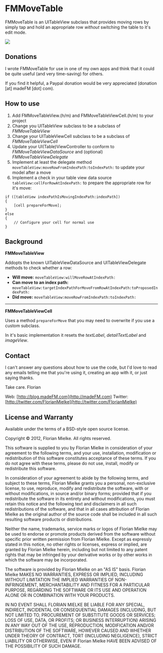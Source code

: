 FMMoveTable
=======================

FMMoveTable is an UITableView subclass that provides moving rows by simply tap and hold an appropriate row *without* switching the table to it's edit mode.

![](http://madefm.com/media/blog/FMMoveTableViewSampleImage.png)

Donations
---------

I wrote FMMoveTable for use in one of my own apps and think that it could be quite useful (and very time-saving) for others. 

If you find it helpful, a Paypal donation would be very appreciated (donation [at] madeFM [dot] com).


How to use
----------

1.	Add FMMoveTableView.(h/m) and FMMoveTableViewCell.(h/m) to your project
2.	Change you UITableView subclass to be a subclass of *FMMoveTableView*
3.	Change your UITableViewCell subclass to be a subclass of *FMMoveTableViewCell*
4.	Update your UI(Table)ViewController to conform to *FMMoveTableViewDataSource* and (optional) *FMMoveTableViewDelegate*
5.	Implement at least the delegate method `moveTableView:moveRowFromIndexPath:toIndexPath:` to update your model after a move
6.	Implement a check in your table view data source `tableView:cellForRowAtIndexPath:` to prepare the appropriate row for it's move:

>

	if ([tableView indexPathIsMovingIndexPath:indexPath]) 
	{
		[cell prepareForMove];
	}
	else 
	{
		// Configure your cell for normal use
	}


Background
----------

**FMMoveTableView** 

Addopts the known UITableViewDataSource and UITableViewDelegate methods to check whether a row:

* **Will move:** `moveTableView:willMoveRowAtIndexPath:`
* **Can move to an index path:** `moveTableView:targetIndexPathForMoveFromRowAtIndexPath:toProposedIndexPath:`
* **Did move:** `moveTableView:moveRowFromIndexPath:toIndexPath:`


***


**FMMoveTableViewCell** 

Uses a method `prepareForMove` that you may need to overwrite if you use a custom subclass. 

In it's basic implementation it resets the *textLabel*, *detailTextLabel* and *imageView*.



Contact
-------

I can't answer any questions about how to use the code, but I'd love to read any emails telling me that you're using it, creating an app with it, or just saying thanks.


Take care. 
Florian

Web: [http://blog.madeFM.com](http://madeFM.com)
Twitter: [http://twitter.com/FlorianMielke](http://twitter.com/FlorianMielke)



License and Warranty
--------------------

Available under the terms of a BSD-style open source license.


Copyright © 2012, Florian Mielke. All rights reserved.


This software is supplied to you by Florian Mielke in consideration of your agreement to the following terms, and your use, installation, modification or redistribution of this software constitutes acceptance of these terms. If you do not agree with these terms, please do not use, install, modify or redistribute this software.

In consideration of your agreement to abide by the following terms, and subject to these terms, Florian Mielke grants you a personal, non-exclusive license, to use, reproduce, modify and redistribute the software, with or without modifications, in source and/or binary forms; provided that if you redistribute the software in its entirety and without modifications, you must retain this notice and the following text and disclaimers in all such redistributions of the software, and that in all cases attribution of Florian Mielke as the original author of the source code shall be included in all such resulting software products or distributions.

Neither the name, trademarks, service marks or logos of Florian Mielke may be used to endorse or promote products derived from the software without specific prior written permission from Florian Mielke. Except as expressly stated in this notice, no other rights or licenses, express or implied, are granted by Florian Mielke herein, including but not limited to any patent rights that may be infringed by your derivative works or by other works in which the software may be incorporated.

The software is provided by Florian Mielke on an "AS IS" basis. Florian Mielke MAKES NO WARRANTIES, EXPRESS OR IMPLIED, INCLUDING WITHOUT LIMITATION THE IMPLIED WARRANTIES OF NON-INFRINGEMENT, MERCHANTABILITY AND FITNESS FOR A PARTICULAR PURPOSE, REGARDING THE SOFTWARE OR ITS USE AND OPERATION ALONE OR IN COMBINATION WITH YOUR PRODUCTS.

IN NO EVENT SHALL FLORIAN MIELKE BE LIABLE FOR ANY SPECIAL, INDIRECT, INCIDENTAL OR CONSEQUENTIAL DAMAGES (INCLUDING, BUT NOT LIMITED TO, PROCUREMENT OF SUBSTITUTE GOODS OR SERVICES; LOSS OF USE, DATA, OR PROFITS; OR BUSINESS INTERRUPTION) ARISING IN ANY WAY OUT OF THE USE, REPRODUCTION, MODIFICATION AND/OR DISTRIBUTION OF THE SOFTWARE, HOWEVER CAUSED AND WHETHER UNDER THEORY OF CONTRACT, TORT (INCLUDING NEGLIGENCE), STRICT LIABILITY OR OTHERWISE, EVEN IF Florian Mielke HAVE BEEN ADVISED OF THE POSSIBILITY OF SUCH DAMAGE.